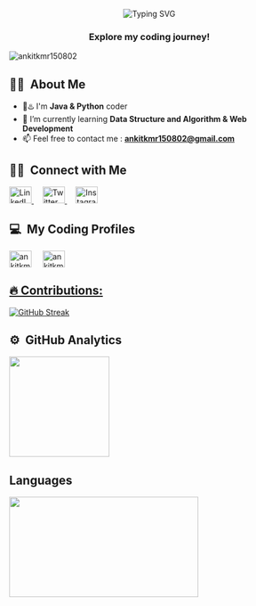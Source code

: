 <p align="center">
  <img src="https://readme-typing-svg.demolab.com?font=JetBrains+Mono&size=28&duration=3000&pause=1000&color=00A1F7&center=true&vCenter=true&width=600&lines=Hi+%F0%9F%91%8B%2C+I'm+Ankit+Kumar;A+passionate+AIML+Student;Java+%7C+Python+%7C+Web+Dev;I+Love+Solving+Real+Life+Problems" alt="Typing SVG" />
</p>



<h3 align="center">Explore my coding journey!</h3>

<p align="left"> <img src="https://komarev.com/ghpvc/?username=ankitkmr150802&label=Profile%20views&color=0e75b6&style=flat" alt="ankitkmr150802" /> </p>

## 👨‍💻  &nbsp;About Me 
- 🐍♨️ I'm **Java & Python** coder
- 🌱 I’m currently learning **Data Structure and Algorithm & Web Development**
- 📫 Feel free to contact me : **ankitkmr150802@gmail.com**




 ## 🤝🏻 &nbsp;Connect with Me

<p align="left">
  <a href="https://www.linkedin.com/in/ankit150802/" target="blank">
    <img src="https://raw.githubusercontent.com/rahuldkjain/github-profile-readme-generator/master/src/images/icons/Social/linked-in-alt.svg" alt="LinkedIn" height="30" width="40" />
  </a>&nbsp;&nbsp;&nbsp;
  <a href="https://twitter.com/eg_ankit" target="blank">
    <img src="https://raw.githubusercontent.com/rahuldkjain/github-profile-readme-generator/master/src/images/icons/Social/twitter.svg" alt="Twitter" height="30" width="40" />
  </a>&nbsp;&nbsp;&nbsp;
  <a href="https://www.instagram.com/eg.ankit_/" target="blank">
    <img src="https://raw.githubusercontent.com/rahuldkjain/github-profile-readme-generator/master/src/images/icons/Social/instagram.svg" alt="Instagram" height="30" width="40" />
  </a>
</p>




 ## 💻 &nbsp;My Coding Profiles

<p align="left">

<!--<a href="https://www.codechef.com/users/itsme_spidey" target="blank"><img align="center" src="https://cdn.jsdelivr.net/npm/simple-icons@3.1.0/icons/codechef.svg" alt="ankitkmr150802" height="30" width="40" /></a> -->
<a href="https://leetcode.com/ankitkmr150802/" target="blank"><img align="center" src="https://raw.githubusercontent.com/rahuldkjain/github-profile-readme-generator/master/src/images/icons/Social/leet-code.svg" alt="ankitkmr150802" height="30" width="40" /></a> &nbsp;&nbsp;&nbsp;<!--<a href="https://www.hackerrank.com/profile/ankitkmr150802" target="blank"><img align="center" src="https://raw.githubusercontent.com/rahuldkjain/github-profile-readme-generator/master/src/images/icons/Social/hackerrank.svg" alt="ankitkmr150802" height="30" width="40" /></a>-->
<a href="https://auth.geeksforgeeks.org/user/ankitkmr150802" target="blank"><img align="center" src="https://raw.githubusercontent.com/rahuldkjain/github-profile-readme-generator/master/src/images/icons/Social/geeks-for-geeks.svg" alt="ankitkmr150802" height="30" width="40" />

</p>

## 🔥 Contributions:
 
[![GitHub Streak](https://github-readme-streak-stats.herokuapp.com?user=ankitkmr150802&&show_icons=true&theme=dark)](https://git.io/streak-stats)


## ⚙️ &nbsp;GitHub Analytics

<p align="left">
<a href="https://github.com/ankitkmr150802">
  <img height="180em" src="https://github-readme-stats-eight-theta.vercel.app/api?username=ankitkmr150802&show_icons=true&theme=algolia&include_all_commits=true&count_private=true"/>
</a>
</p>

## Languages
<img height="180em" width = "340em" src="https://github-readme-stats-eight-theta.vercel.app/api/top-langs/?username=ankitkmr150802&layout=compact&langs_count=8&theme=algolia"/>

